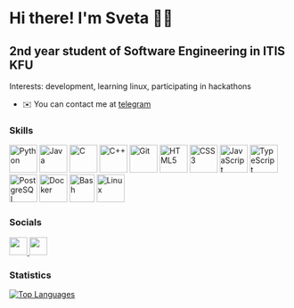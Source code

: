 
Hi there! I'm Sveta 🌸🌸
===========================================================================================================================================

2nd year student of Software Engineering in ITIS KFU
----------------------------

Interests: development, learning linux, participating in hackathons

* ✉️  You can contact me at [telegram](https://t.me/fewalthel)

### Skills

<p align="left">
  <a href="https://www.python.org/" target="_blank" rel="noreferrer"><img src="https://raw.githubusercontent.com/danielcranney/readme-generator/main/public/icons/skills/python-colored.svg"  width="50" height="50" alt="Python" /></a>
  <a href="https://www.oracle.com/java/" target="_blank" rel="noreferrer"><img src="https://raw.githubusercontent.com/danielcranney/readme-generator/main/public/icons/skills/java-colored.svg" width="50" height="50" alt="Java" /></a>
  <a href="https://docs.microsoft.com/en-us/cpp/?view=msvc-170" target="_blank" rel="noreferrer"><img src="https://raw.githubusercontent.com/danielcranney/readme-generator/main/public/icons/skills/c-colored.svg" width="50" height="50" alt="C" /></a>
  <a href="https://docs.microsoft.com/en-us/cpp/?view=msvc-170" target="_blank" rel="noreferrer"><img src="https://raw.githubusercontent.com/danielcranney/readme-generator/main/public/icons/skills/cplusplus-colored.svg"  width="50" height="50" alt="C++" /></a>
  <a href="https://git-scm.com/" target="_blank" rel="noreferrer"><img src="https://raw.githubusercontent.com/danielcranney/readme-generator/main/public/icons/skills/git-colored.svg"  width="50" height="50" alt="Git" /></a>
  <a href="https://developer.mozilla.org/en-US/docs/Glossary/HTML5" target="_blank" rel="noreferrer"><img src="https://raw.githubusercontent.com/danielcranney/readme-generator/main/public/icons/skills/html5-colored.svg"  width="50" height="50" alt="HTML5" /></a>
  <a href="https://www.w3.org/TR/CSS/#css" target="_blank" rel="noreferrer"><img src="https://raw.githubusercontent.com/danielcranney/readme-generator/main/public/icons/skills/css3-colored.svg"  width="50" height="50" alt="CSS3" /></a>
  <a href="https://developer.mozilla.org/en-US/docs/Web/JavaScript" target="_blank" rel="noreferrer"><img src="https://raw.githubusercontent.com/danielcranney/readme-generator/main/public/icons/skills/javascript-colored.svg"  width="50" height="50" alt="JavaScript" /></a>
  <a href="https://developer.mozilla.org/en-US/docs/Web/TypeScript" target="_blank" rel="noreferrer"><img src="https://raw.githubusercontent.com/danielcranney/readme-generator/main/public/icons/skills/typescript-colored.svg"  width="50" height="50" alt="TypeScript" /></a>
  <a href="https://www.postgresql.org/" target="_blank" rel="noreferrer"><img src="https://raw.githubusercontent.com/danielcranney/readme-generator/main/public/icons/skills/postgresql-colored.svg" width="50" height="50" alt="PostgreSQL" /></a>
  <a href="https://www.docker.com/" target="_blank" rel="noreferrer"><img src="https://raw.githubusercontent.com/danielcranney/readme-generator/main/public/icons/skills/docker-colored.svg" width="50" height="50" alt="Docker" /></a>
  <a href="https://www.gnu.org/software/bash/manual/bash.html" target="_blank" rel="noreferrer"><img src="https://upload.wikimedia.org/wikipedia/commons/thumb/2/20/Bash_Logo_black_and_white_icon_only.svg/105px-Bash_Logo_black_and_white_icon_only.svg.png"  width="45" height="50" alt="Bash" /></a>
  <a href="https://www.linux.org" target="_blank" rel="noreferrer"><img src="https://raw.githubusercontent.com/danielcranney/readme-generator/main/public/icons/skills/linux.svg" width="50" height="50" alt="Linux" /></a>
</p>

### Socials

<p align="left"> <a href="https://www.github.com/fewalthel" target="_blank" rel="noreferrer"> <picture> <source media="(prefers-color-scheme: dark)" srcset="https://raw.githubusercontent.com/danielcranney/readme-generator/main/public/icons/socials/github-dark.svg" /> <source media="(prefers-color-scheme: light)" srcset="https://raw.githubusercontent.com/danielcranney/readme-generator/main/public/icons/socials/github.svg" /> <img src="https://raw.githubusercontent.com/danielcranney/readme-generator/main/public/icons/socials/github.svg" width="32" height="32" /> </picture> </a> <a href="http://www.instagram.com/fewalthel" target="_blank" rel="noreferrer"> <picture> <source media="(prefers-color-scheme: dark)" srcset="https://raw.githubusercontent.com/danielcranney/readme-generator/main/public/icons/socials/instagram-dark.svg" /> <source media="(prefers-color-scheme: light)" srcset="https://raw.githubusercontent.com/danielcranney/readme-generator/main/public/icons/socials/instagram.svg" /> <img src="https://raw.githubusercontent.com/danielcranney/readme-generator/main/public/icons/socials/instagram.svg" width="32" height="32" /> </picture> </a></p>

### Statistics
<a href="https://github.com/fewalthel" align="left"><img src="https://github-readme-stats.vercel.app/api/top-langs/?username=fewalthel&langs_count=10&title_color=444e59&text_color=444e59&icon_color=ec4899&bg_color=ffffff&hide_border=true&locale=en&custom_title=Top%20%Languages" alt="Top Languages" /></a>

